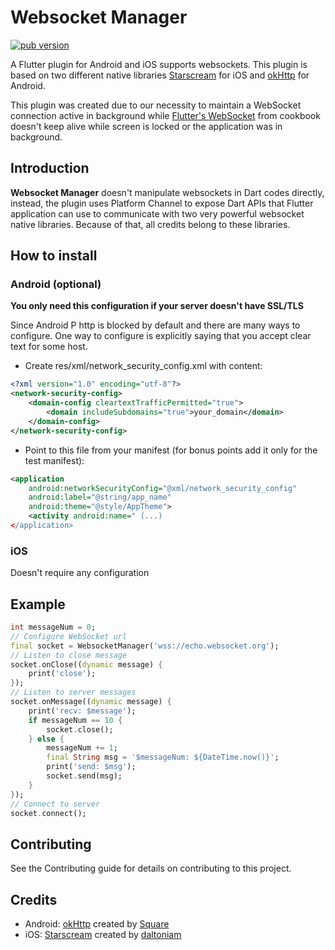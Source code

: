 # Websocket Manager

<p align="left">
  <a href="https://pub.dev/packages/websocket_manager"><img alt="pub version" src="https://img.shields.io/badge/pub-0.2.2-orange"></a>
</p>

A Flutter plugin for Android and iOS supports websockets. This plugin is based on two different native libraries [Starscream](https://github.com/daltoniam/Starscream) for iOS and [okHttp](https://medium.com/@ssaurel/learn-to-use-websockets-on-android-with-okhttp-ba5f00aea988) for Android.

This plugin was created due to our necessity to maintain a WebSocket connection active in background while [Flutter's WebSocket](https://flutter.dev/docs/cookbook/networking/web-sockets) from cookbook doesn't keep alive while screen is locked or the application was in background.

## Introduction

**Websocket Manager** doesn't manipulate websockets in Dart codes directly, instead, the plugin uses Platform Channel to expose Dart APIs that Flutter application can use to communicate with two very powerful websocket native libraries. Because of that, all credits belong to these libraries.

## How to install

### Android (optional)

**You only need this configuration if your server doesn't have SSL/TLS**

Since Android P http is blocked by default and there are many ways to configure. One way to configure is explicitly saying that you accept clear text for some host.

- Create res/xml/network_security_config.xml with content:

````xml
<?xml version="1.0" encoding="utf-8"?>
<network-security-config>
    <domain-config cleartextTrafficPermitted="true">
        <domain includeSubdomains="true">your_domain</domain>
    </domain-config>
</network-security-config>
````

- Point to this file from your manifest (for bonus points add it only for the test manifest):

````xml
<application
    android:networkSecurityConfig="@xml/network_security_config"
    android:label="@string/app_name"
    android:theme="@style/AppTheme">
    <activity android:name=" (...)
</application>
````

### iOS

Doesn't require any configuration

## Example

````dart
int messageNum = 0;
// Configure WebSocket url
final socket = WebsocketManager('wss://echo.websocket.org');
// Listen to close message
socket.onClose((dynamic message) {
    print('close');
});
// Listen to server messages
socket.onMessage((dynamic message) {
    print('recv: $message');
    if messageNum == 10 {
        socket.close();
    } else {
        messageNum += 1;
        final String msg = '$messageNum: ${DateTime.now()}';
        print('send: $msg');
        socket.send(msg);
    }
});
// Connect to server
socket.connect();
````

## Contributing
See the Contributing guide for details on contributing to this project.

## Credits

- Android: [okHttp](hthttps://github.com/square/okhttp/) created by [Square](https://github.com/square)
- iOS: [Starscream](https://github.com/daltoniam/Starscream) created by [daltoniam](https://github.com/daltoniam)
